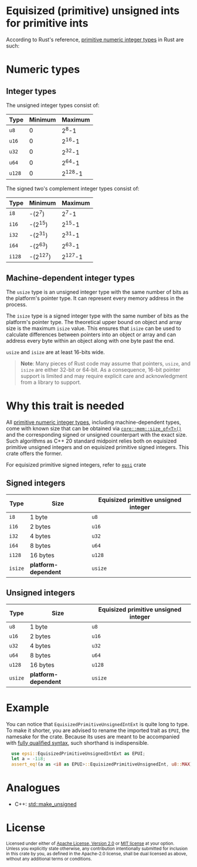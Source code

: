 # Equisized (primitive) unsigned ints for primitive ints

According to Rust's reference, [primitive numeric integer types][primitive numeric type] in Rust are such:

# Numeric types

## Integer types

The unsigned integer types consist of:

Type   | Minimum | Maximum
-------|---------|-------------------
`u8`   | 0       | 2<sup>8</sup>-1
`u16`  | 0       | 2<sup>16</sup>-1
`u32`  | 0       | 2<sup>32</sup>-1
`u64`  | 0       | 2<sup>64</sup>-1
`u128` | 0       | 2<sup>128</sup>-1

The signed two's complement integer types consist of:

Type   | Minimum            | Maximum
-------|--------------------|-------------------
`i8`   | -(2<sup>7</sup>)   | 2<sup>7</sup>-1
`i16`  | -(2<sup>15</sup>)  | 2<sup>15</sup>-1
`i32`  | -(2<sup>31</sup>)  | 2<sup>31</sup>-1
`i64`  | -(2<sup>63</sup>)  | 2<sup>63</sup>-1
`i128` | -(2<sup>127</sup>) | 2<sup>127</sup>-1

## Machine-dependent integer types

The `usize` type is an unsigned integer type with the same number of bits as the
platform's pointer type. It can represent every memory address in the process.

The `isize` type is a signed integer type with the same number of bits as the
platform's pointer type. The theoretical upper bound on object and array size
is the maximum `isize` value. This ensures that `isize` can be used to calculate
differences between pointers into an object or array and can address every byte
within an object along with one byte past the end.

`usize` and `isize` are at least 16-bits wide.

> **Note**: Many pieces of Rust code may assume that pointers, `usize`, and
> `isize` are either 32-bit or 64-bit. As a consequence, 16-bit
> pointer support is limited and may require explicit care and acknowledgment
> from a library to support.

# Why this trait is needed

All [primitive numeric integer types][primitive numeric type], including machine-dependent types, come with known size that can be obtained via [`core::mem::size_of<T>()`][core::mem::size_of] and the corresponding signed or unsigned counterpart with the exact size. Such algorithms as C++ 20 standard midpoint relies both on equisized primitive unsigned integers and on equisized primitive signed integers. This crate offers the former.

For equisized primitive signed integers, refer to [`epsi`](https://crates.io/crates/epsi) crate

## Signed integers

Type    | Size                   | Equisized primitive unsigned integer 
--------|------------------------|-------------------------------------
`i8`    | 1 byte                 | `u8`                              
`i16`   | 2 bytes                | `u16`                             
`i32`   | 4 bytes                | `u32`                             
`i64`   | 8 bytes                | `u64`                             
`i128`  | 16 bytes               | `u128`                            
`isize` | **platform-dependent** | `usize`

## Unsigned integers

Type    | Size                   | Equisized primitive unsigned integer 
--------|------------------------|-------------------------------------
`u8`    | 1 byte                 | `u8`                              
`u16`   | 2 bytes                | `u16`                             
`u32`   | 4 bytes                | `u32`                             
`u64`   | 8 bytes                | `u64`                             
`u128`  | 16 bytes               | `u128`                            
`usize` | **platform-dependent** | `usize`

# Example

You can notice that `EquisizedPrimitiveUnsignedIntExt` is quite long to type. To make it shorter, you are advised to rename the imported trait as `EPUI`, the namesake for the crate. Because its uses are meant to be accompanied with [fully qualified syntax](https://doc.rust-lang.org/book/ch19-03-advanced-traits.html#fully-qualified-syntax-for-disambiguation-calling-methods-with-the-same-name), such shorthand is indispensible.

```rust
  use epsi::EquisizedPrimitiveUnsignedIntExt as EPUI;
  let a = -1i8;
  assert_eq!(a as <i8 as EPUI>::EquisizedPrimitiveUnsignedInt, u8::MAX);
```

# Analogues

* C++: [std::make_unsigned](https://en.cppreference.com/w/cpp/types/make_unsigned)

# License

<sup>
Licensed under either of <a href="LICENSE-APACHE">Apache License, Version
2.0</a> or <a href="LICENSE-MIT">MIT license</a> at your option.
</sup>

<br>

<sub>
Unless you explicitly state otherwise, any contribution intentionally submitted
for inclusion in this crate by you, as defined in the Apache-2.0 license, shall
be dual licensed as above, without any additional terms or conditions.
</sub>

[primitive numeric type]: https://doc.rust-lang.org/reference/types/numeric.html
[core::mem::size_of]: https://doc.rust-lang.org/stable/core/mem/fn.size_of.html